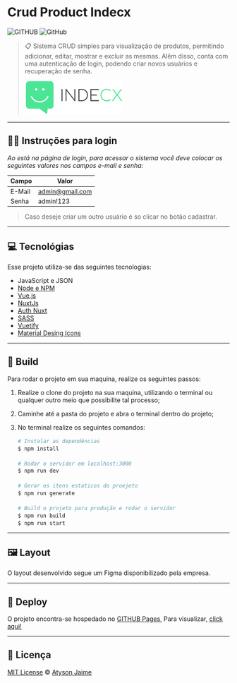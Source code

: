 # Crud Product Indecx

![GITHUB](https://img.shields.io/badge/Atysonjaime-Crud%20Product%20Indecx-%234ce595)
![GitHub](https://img.shields.io/github/license/atysonjaime/crud-product-indecx)

> 📋 Sistema CRUD simples para visualização de produtos, permitindo adicionar, editar, mostrar e excluir as mesmas. Alêm disso, conta com uma autenticação de login, podendo criar novos usuários e recuperação de senha.
>
> ![LOGO](./assets/img/indecx-logo.png)

---

## 🧑‍💻 Instruções para login

_Ao está na página de login, para acessar o sistema você deve colocar os seguintes valores nos campos e-mail e senha:_

| Campo  | Valor           |
| ------ | --------------- |
| E-Mail | admin@gmail.com |
| Senha  | admin!123       |

> Caso deseje criar um outro usuário é so clicar no botão cadastrar.

---

## 💻 Tecnológias

Esse projeto utiliza-se das seguintes tecnologias:

- JavaScript e JSON
- [Node e NPM](https://nodejs.org/en/)
- [Vue.js](https://vuejs.org)
- [NuxtJs](https://nuxtjs.org)
- [Auth Nuxt](https://auth.nuxtjs.org)
- [SASS](https://sass-lang.com)
- [Vuetify](https://vuetifyjs.com/en/)
- [Material Desing Icons](https://pictogrammers.com/library/mdi/)

---

## 🔨 Build

Para rodar o projeto em sua maquina, realize os seguintes passos:

1. Realize o clone do projeto na sua maquina, utilizando o terminal ou qualquer outro meio que possibilite tal processo;

2. Caminhe até a pasta do projeto e abra o terminal dentro do projeto;

3. No terminal realize os seguintes comandos:

   ```bash
   # Instalar as dependências
   $ npm install

   # Rodar o servidor em localhost:3000
   $ npm run dev

   # Gerar os itens estaticos do proejeto
   $ npm run generate

   # Build o projeto para produção e rodar o servidor
   $ npm run build
   $ npm run start
   ```

---

## 🖼️ Layout

O layout desenvolvido segue um Figma disponibilizado pela empresa.

---

## 🚀 Deploy

O projeto encontra-se hospedado no [GITHUB Pages](https://pages.github.com), Para visualizar, [click aqui!]()

---

## 📝 Licença

[MIT License](https://github.com/AtysonJaime/crud-product-indecx/blob/main/LICENSE) © [Atyson Jaime](https://atysonjaime.github.io)
